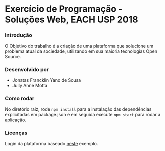 # Exercício de Programação - Soluções Web, EACH USP 2018

### Introdução
O Objetivo do trabalho é a criação de uma plataforma que solucione um problema atual da sociedade, utilizando em sua maioria tecnologias Open Source.

### Desenvolvido por
* Jonatas Francklin Yano de Sousa
* Jully Anne Motta 

### Como rodar
No diretório raiz, rode ```npm install``` para a instalação das dependências explicitadas em package.json e em seguida execute ```npm start``` para rodar a aplicação.

### Licenças
Login da plataforma baseado [neste](http://jasonwatmore.com/post/2017/02/22/mean-with-angular-2-user-registration-and-login-example-tutorial) exemplo.
